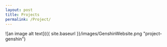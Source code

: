 ```yaml
---
layout: post
title: Projects
permalink: /Project/
---
```


![an image alt text]({{ site.baseurl }}/images/GenshinWebsite.png "project-genshin")